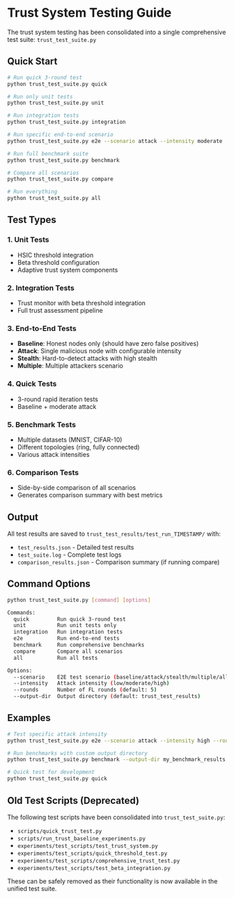 # Trust System Testing Guide

The trust system testing has been consolidated into a single comprehensive test suite: `trust_test_suite.py`

## Quick Start

```bash
# Run quick 3-round test
python trust_test_suite.py quick

# Run only unit tests
python trust_test_suite.py unit

# Run integration tests
python trust_test_suite.py integration

# Run specific end-to-end scenario
python trust_test_suite.py e2e --scenario attack --intensity moderate

# Run full benchmark suite
python trust_test_suite.py benchmark

# Compare all scenarios
python trust_test_suite.py compare

# Run everything
python trust_test_suite.py all
```

## Test Types

### 1. Unit Tests
- HSIC threshold integration
- Beta threshold configuration
- Adaptive trust system components

### 2. Integration Tests
- Trust monitor with beta threshold integration
- Full trust assessment pipeline

### 3. End-to-End Tests
- **Baseline**: Honest nodes only (should have zero false positives)
- **Attack**: Single malicious node with configurable intensity
- **Stealth**: Hard-to-detect attacks with high stealth
- **Multiple**: Multiple attackers scenario

### 4. Quick Tests
- 3-round rapid iteration tests
- Baseline + moderate attack

### 5. Benchmark Tests
- Multiple datasets (MNIST, CIFAR-10)
- Different topologies (ring, fully connected)
- Various attack intensities

### 6. Comparison Tests
- Side-by-side comparison of all scenarios
- Generates comparison summary with best metrics

## Output

All test results are saved to `trust_test_results/test_run_TIMESTAMP/` with:
- `test_results.json` - Detailed test results
- `test_suite.log` - Complete test logs
- `comparison_results.json` - Comparison summary (if running compare)

## Command Options

```bash
python trust_test_suite.py [command] [options]

Commands:
  quick         Run quick 3-round test
  unit          Run unit tests only
  integration   Run integration tests
  e2e           Run end-to-end tests
  benchmark     Run comprehensive benchmarks
  compare       Compare all scenarios
  all           Run all tests

Options:
  --scenario    E2E test scenario (baseline/attack/stealth/multiple/all)
  --intensity   Attack intensity (low/moderate/high)
  --rounds      Number of FL rounds (default: 5)
  --output-dir  Output directory (default: trust_test_results)
```

## Examples

```bash
# Test specific attack intensity
python trust_test_suite.py e2e --scenario attack --intensity high --rounds 10

# Run benchmarks with custom output directory
python trust_test_suite.py benchmark --output-dir my_benchmark_results

# Quick test for development
python trust_test_suite.py quick
```

## Old Test Scripts (Deprecated)

The following test scripts have been consolidated into `trust_test_suite.py`:
- `scripts/quick_trust_test.py`
- `scripts/run_trust_baseline_experiments.py`
- `experiments/test_scripts/test_trust_system.py`
- `experiments/test_scripts/quick_threshold_test.py`
- `experiments/test_scripts/comprehensive_trust_test.py`
- `experiments/test_scripts/test_beta_integration.py`

These can be safely removed as their functionality is now available in the unified test suite.